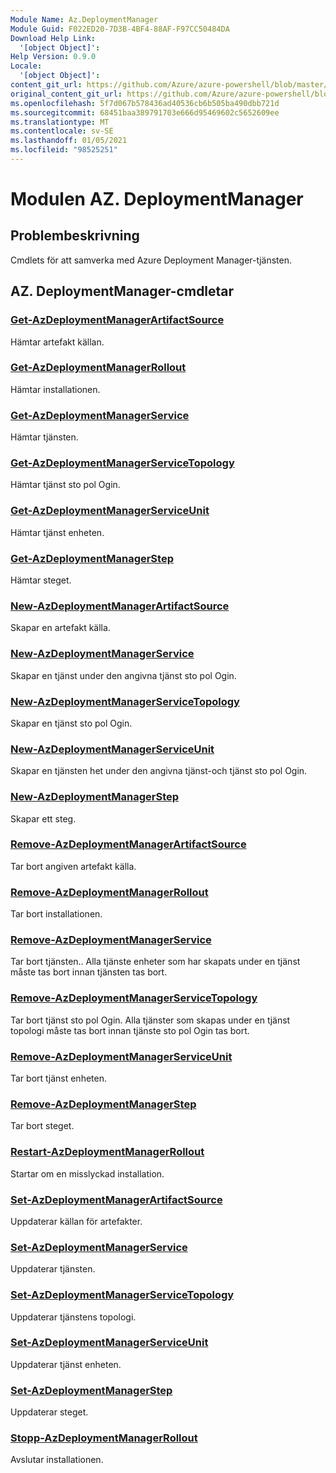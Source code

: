 ```yaml
---
Module Name: Az.DeploymentManager
Module Guid: F022ED20-7D3B-4BF4-88AF-F97CC50484DA
Download Help Link:
  '[object Object]': 
Help Version: 0.9.0
Locale:
  '[object Object]': 
content_git_url: https://github.com/Azure/azure-powershell/blob/master/src/DeploymentManager/DeploymentManager/help/Az.DeploymentManager.md
original_content_git_url: https://github.com/Azure/azure-powershell/blob/master/src/DeploymentManager/DeploymentManager/help/Az.DeploymentManager.md
ms.openlocfilehash: 5f7d067b578436ad40536cb6b505ba490dbb721d
ms.sourcegitcommit: 68451baa389791703e666d95469602c5652609ee
ms.translationtype: MT
ms.contentlocale: sv-SE
ms.lasthandoff: 01/05/2021
ms.locfileid: "98525251"
---
```

# Modulen AZ. DeploymentManager
## Problembeskrivning
Cmdlets för att samverka med Azure Deployment Manager-tjänsten.

## AZ. DeploymentManager-cmdletar
### [Get-AzDeploymentManagerArtifactSource](Get-AzDeploymentManagerArtifactSource.md)
Hämtar artefakt källan.

### [Get-AzDeploymentManagerRollout](Get-AzDeploymentManagerRollout.md)
Hämtar installationen.

### [Get-AzDeploymentManagerService](Get-AzDeploymentManagerService.md)
Hämtar tjänsten.

### [Get-AzDeploymentManagerServiceTopology](Get-AzDeploymentManagerServiceTopology.md)
Hämtar tjänst sto pol Ogin.

### [Get-AzDeploymentManagerServiceUnit](Get-AzDeploymentManagerServiceUnit.md)
Hämtar tjänst enheten.

### [Get-AzDeploymentManagerStep](Get-AzDeploymentManagerStep.md)
Hämtar steget.

### [New-AzDeploymentManagerArtifactSource](New-AzDeploymentManagerArtifactSource.md)
Skapar en artefakt källa.

### [New-AzDeploymentManagerService](New-AzDeploymentManagerService.md)
Skapar en tjänst under den angivna tjänst sto pol Ogin.

### [New-AzDeploymentManagerServiceTopology](New-AzDeploymentManagerServiceTopology.md)
Skapar en tjänst sto pol Ogin.

### [New-AzDeploymentManagerServiceUnit](New-AzDeploymentManagerServiceUnit.md)
Skapar en tjänsten het under den angivna tjänst-och tjänst sto pol Ogin.

### [New-AzDeploymentManagerStep](New-AzDeploymentManagerStep.md)
Skapar ett steg.

### [Remove-AzDeploymentManagerArtifactSource](Remove-AzDeploymentManagerArtifactSource.md)
Tar bort angiven artefakt källa.

### [Remove-AzDeploymentManagerRollout](Remove-AzDeploymentManagerRollout.md)
Tar bort installationen.

### [Remove-AzDeploymentManagerService](Remove-AzDeploymentManagerService.md)
Tar bort tjänsten.. Alla tjänste enheter som har skapats under en tjänst måste tas bort innan tjänsten tas bort.

### [Remove-AzDeploymentManagerServiceTopology](Remove-AzDeploymentManagerServiceTopology.md)
Tar bort tjänst sto pol Ogin. Alla tjänster som skapas under en tjänst topologi måste tas bort innan tjänste sto pol Ogin tas bort.

### [Remove-AzDeploymentManagerServiceUnit](Remove-AzDeploymentManagerServiceUnit.md)
Tar bort tjänst enheten.

### [Remove-AzDeploymentManagerStep](Remove-AzDeploymentManagerStep.md)
Tar bort steget.

### [Restart-AzDeploymentManagerRollout](Restart-AzDeploymentManagerRollout.md)
Startar om en misslyckad installation.

### [Set-AzDeploymentManagerArtifactSource](Set-AzDeploymentManagerArtifactSource.md)
Uppdaterar källan för artefakter.

### [Set-AzDeploymentManagerService](Set-AzDeploymentManagerService.md)
Uppdaterar tjänsten.

### [Set-AzDeploymentManagerServiceTopology](Set-AzDeploymentManagerServiceTopology.md)
Uppdaterar tjänstens topologi.

### [Set-AzDeploymentManagerServiceUnit](Set-AzDeploymentManagerServiceUnit.md)
Uppdaterar tjänst enheten.

### [Set-AzDeploymentManagerStep](Set-AzDeploymentManagerStep.md)
Uppdaterar steget.

### [Stopp-AzDeploymentManagerRollout](Stop-AzDeploymentManagerRollout.md)
Avslutar installationen.

